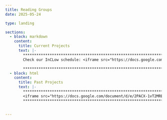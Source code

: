 ```yaml
---
title: Reading Groups
date: 2025-05-24

type: landing

sections:
  - block: markdown
    content:
      title: Current Projects
      text: |-
        **********************************************************************************        
        Check our InCLow schedule: <iframe src="https://docs.google.com/document/d/e/2PACX-1vT2MREUWLgo1hxuo8DEYlyFa9ggTjOy7LzFzAs6wkd2VH_QpB2WGPQkClcGhiIMX0NCtG3RWlCtWt_F/pub?embedded=true"></iframe>

        **********************************************************************************
  - block: html
    content:
      title: Past Projects
      text: |-
        **********************************************************************************        
        <iframe src="https://docs.google.com/document/d/e/2PACX-1vT2MREUWLgo1hxuo8DEYlyFa9ggTjOy7LzFzAs6wkd2VH_QpB2WGPQkClcGhiIMX0NCtG3RWlCtWt_F/pub?embedded=true"></iframe>
        **********************************************************************************
        
 
---
```


